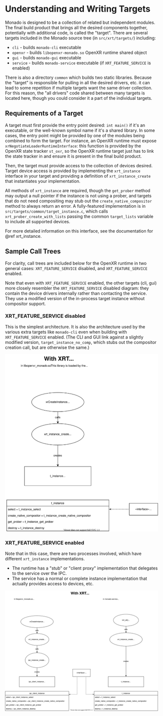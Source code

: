 # Understanding and Writing Targets

<!--
Copyright 2018-2020, Collabora, Ltd. and the Monado contributors
SPDX-License-Identifier: BSL-1.0
-->

Monado is designed to be a collection of related but independent modules. The
final build product that brings all the desired components together, potentially
with additional code, is called the "target". There are several targets included
in the Monado source tree (in `src/xrt/targets/`) including:

- `cli` - builds `monado-cli` executable
- `openxr` - builds `libopenxr-monado.so` OpenXR runtime shared object
- `gui` - builds `monado-gui` executable
- `service` - builds `monado-service` executable (if `XRT_FEATURE_SERVICE` is
  enabled)

There is also a directory `common` which builds two static libraries. Because
the "target" is responsible for pulling in all the desired drivers, etc. it can
lead to some repetition if multiple targets want the same driver collection. For
this reason, the "all drivers" code shared between many targets is located here,
though you could consider it a part of the individual targets.

## Requirements of a Target

A target must first provide the entry point desired: `int main()` if it's an
executable, or the well-known symbol name if it's a shared library. In some
cases, the entry point might be provided by one of the modules being combined to
form the target. For instance, an OpenXR runtime must expose
`xrNegotiateLoaderRuntimeInterface`: this function is provided by the OpenXR
state tracker `st_oxr`, so the OpenXR runtime target just has to link the state
tracker in and ensure it is present in the final build product.

Then, the target must provide access to the collection of devices desired.
Target device access is provided by implementing the `xrt_instance` interface in
your target and providing a definition of `xrt_instance_create` that
instantiates your implementation.

All methods of `xrt_instance` are required, though the `get_prober` method may
output a null pointer if the instance is not using a prober, and targets that do
not need compositing may stub out the `create_native_compositor` method to
always return an error. A fully-featured implementation is in
`src/targets/common/target_instance.c`, which calls
`xrt_prober_create_with_lists` passing the common `target_lists` variable to
include all supported devices.

For more detailed information on this interface, see the documentation for @ref
xrt_instance.

## Sample Call Trees

For clarity, call trees are included below for the OpenXR runtime in two general
cases: `XRT_FEATURE_SERVICE` disabled, and `XRT_FEATURE_SERVICE` enabled.

Note that even with `XRT_FEATURE_SERVICE` enabled, the other targets (cli, gui)
more closely resembler the `XRT_FEATURE_SERVICE` disabled diagram: they contain
the device drivers internally rather than contacting the service. They use a
modified version of the in-process target instance without compositor support.

### XRT_FEATURE_SERVICE disabled

This is the simplest architecture. It is also the architecture used by the
various extra targets like `monado-cli` even when building with
`XRT_FEATURE_SERVICE` enabled. (The CLI and GUI link against a slightly modified
version, `target_instance_no_comp`, which stubs out the compositor creation
call, but are otherwise the same.)

![In-process OpenXR runtime diagram](images/in-process.drawio.svg)

### XRT_FEATURE_SERVICE enabled

Note that in this case, there are two processes involved, which have different
`xrt_instance` implementations.

- The runtime has a "stub" or "client proxy" implementation that delegates to
  the service over the IPC.
- The service has a normal or complete instance implementation that actually
  provides access to devices, etc.

![Out-of-process OpenXR runtime diagram](images/out-of-proc.drawio.svg)
